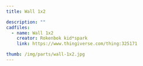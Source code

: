 ```yaml
---
title: Wall 1x2

description: ""
cadfiles:
  - name: Wall 1x2
    creator: Rokenbok kid*spark
    link: https://www.thingiverse.com/thing:325171

thumb: /img/parts/wall-1x2.jpg
---
```

